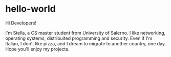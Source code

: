 # hello-world

Hi Developers!

I'm Stella, a CS master student from University of Salerno. I like networking, operating systems, distribuited programming and security.
Even if I'm Italian, I don't like pizza, and I dream to migrate to another country, one day.
Hope you'll enjoy my projects.
